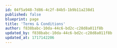 ```yaml
---
id: 04f5a948-7d86-4c2f-84b5-1b9b11a238d1
published: false
blueprint: page
title: 'Terms & Conditions'
author: f838babc-10da-44c6-bd2c-c28d8a011f8b
updated_by: f838babc-10da-44c6-bd2c-c28d8a011f8b
updated_at: 1717142206
---
```

